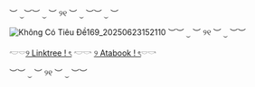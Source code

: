 ︶ ⏝︶︶ ⏝ ︶ ୨୧ ︶ ⏝ ︶︶ ⏝ ︶

![Không Có Tiêu Đề169_20250623152110](https://github.com/user-attachments/assets/ff9b279b-0466-4094-b343-98c978ebbd79)
︶︶ ⏝ ︶ ୨୧ ︶ ⏝ ︶︶

𓎢𓎠[୨ Linktree ! ৎ](https://linktr.ee/InkedWithAffection) 𓎢𓎡 [୨ Atabook ! ৎ](https://sweetmails.atabook.org)𓎠𓎡

︶︶ ⏝ ︶ ୨୧ ︶ ⏝ ︶︶
